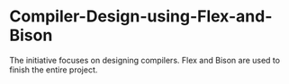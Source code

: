 # Compiler-Design-using-Flex-and-Bison
The initiative focuses on designing compilers. Flex and Bison are used to finish the entire project.

